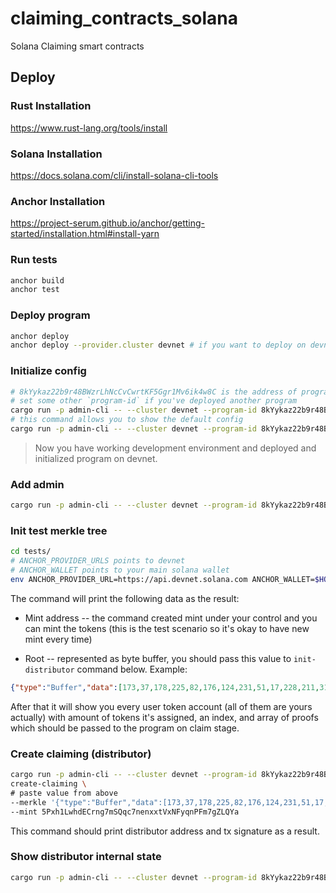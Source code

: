 # claiming_contracts_solana
Solana Claiming smart contracts

## Deploy

### Rust Installation

https://www.rust-lang.org/tools/install

### Solana Installation

https://docs.solana.com/cli/install-solana-cli-tools

### Anchor Installation

https://project-serum.github.io/anchor/getting-started/installation.html#install-yarn

### Run tests

```bash
anchor build
anchor test
```

### Deploy program

```bash
anchor deploy
anchor deploy --provider.cluster devnet # if you want to deploy on devnet
```

### Initialize config

```bash
# 8kYykaz22b9r48BWzrLhNcCvCwrtKF5Ggr1Mv6ik4w8C is the address of program already deployed on devnet
# set some other `program-id` if you've deployed another program
cargo run -p admin-cli -- --cluster devnet --program-id 8kYykaz22b9r48BWzrLhNcCvCwrtKF5Ggr1Mv6ik4w8C init-config
# this command allows you to show the default config
cargo run -p admin-cli -- --cluster devnet --program-id 8kYykaz22b9r48BWzrLhNcCvCwrtKF5Ggr1Mv6ik4w8C show-config
```

> Now you have working development environment and deployed and initialized program on devnet.

### Add admin

```bash
cargo run -p admin-cli -- --cluster devnet --program-id 8kYykaz22b9r48BWzrLhNcCvCwrtKF5Ggr1Mv6ik4w8C add-admin --admin <some public key>
```

### Init test merkle tree

```bash
cd tests/
# ANCHOR_PROVIDER_URLS points to devnet
# ANCHOR_WALLET points to your main solana wallet
env ANCHOR_PROVIDER_URL=https://api.devnet.solana.com ANCHOR_WALLET=$HOME/.config/solana/id.json npx ts-node -T ./init-merkle-tree.ts
```

The command will print the following data as the result:

* Mint address -- the command created mint under your control and you can mint the tokens
(this is the test scenario so it's okay to have new mint every time)

* Root -- represented as byte buffer, you should pass this value to `init-distributor` command below.
Example:
```json
{"type":"Buffer","data":[173,37,178,225,82,176,124,231,51,17,228,211,31,161,78,98,113,39,48,137,59,125,31,241,170,176,167,53,40,207,121,206]}
```

After that it will show you every user token account (all of them are yours actually)
with amount of tokens it's assigned, an index, and array of proofs which should be passed
to the program on claim stage.

### Create claiming (distributor)

```bash
cargo run -p admin-cli -- --cluster devnet --program-id 8kYykaz22b9r48BWzrLhNcCvCwrtKF5Ggr1Mv6ik4w8C \
create-claiming \
# paste value from above
--merkle '{"type":"Buffer","data":[173,37,178,225,82,176,124,231,51,17,228,211,31,161,78,98,113,39,48,137,59,125,31,241,170,176,167,53,40,207,121,206]}' \
--mint 5Pxh1LwhdECrng7mSQqc7nenxxtVxNFyqnPFm7gZLQYa
```

This command should print distributor address and tx signature as a result.

### Show distributor internal state

```bash
cargo run -p admin-cli -- --cluster devnet --program-id 8kYykaz22b9r48BWzrLhNcCvCwrtKF5Ggr1Mv6ik4w8C show-claiming --claiming 9cmx7sd8CTQBeyfHao9RtiGcA6obSwgiAzRsqxWcG2xi
```
